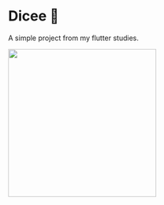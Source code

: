 # Dicee 🎲


A simple project from my flutter studies.

<img src="https://raw.githubusercontent.com/caiquecsx/dicee_flutter/main/images/mi_card.png" width="300">
